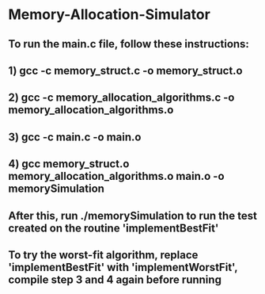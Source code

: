 # Memory-Allocation-Simulator

## To run the main.c file, follow these instructions:
## 1) gcc -c memory_struct.c -o memory_struct.o      
## 2) gcc -c memory_allocation_algorithms.c -o memory_allocation_algorithms.o 
## 3) gcc -c main.c -o main.o    
## 4) gcc memory_struct.o memory_allocation_algorithms.o main.o -o memorySimulation

## After this, run ./memorySimulation to run the test created on the routine 'implementBestFit'
## To try the worst-fit algorithm, replace 'implementBestFit' with 'implementWorstFit', compile step 3 and 4 again before running
